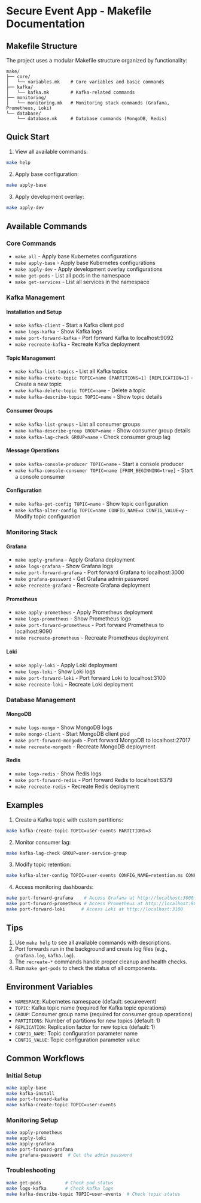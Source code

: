 # Secure Event App - Makefile Documentation

## Makefile Structure

The project uses a modular Makefile structure organized by functionality:

```
make/
├── core/
│   └── variables.mk    # Core variables and basic commands
├── kafka/
│   └── kafka.mk        # Kafka-related commands
├── monitoring/
│   └── monitoring.mk   # Monitoring stack commands (Grafana, Prometheus, Loki)
└── database/
    └── database.mk     # Database commands (MongoDB, Redis)
```

## Quick Start

1. View all available commands:
```bash
make help
```

2. Apply base configuration:
```bash
make apply-base
```

3. Apply development overlay:
```bash
make apply-dev
```

## Available Commands

### Core Commands

- `make all` - Apply base Kubernetes configurations
- `make apply-base` - Apply base Kubernetes configurations
- `make apply-dev` - Apply development overlay configurations
- `make get-pods` - List all pods in the namespace
- `make get-services` - List all services in the namespace

### Kafka Management

#### Installation and Setup
- `make kafka-client` - Start a Kafka client pod
- `make logs-kafka` - Show Kafka logs
- `make port-forward-kafka` - Port forward Kafka to localhost:9092
- `make recreate-kafka` - Recreate Kafka deployment

#### Topic Management
- `make kafka-list-topics` - List all Kafka topics
- `make kafka-create-topic TOPIC=name [PARTITIONS=1] [REPLICATION=1]` - Create a new topic
- `make kafka-delete-topic TOPIC=name` - Delete a topic
- `make kafka-describe-topic TOPIC=name` - Show topic details

#### Consumer Groups
- `make kafka-list-groups` - List all consumer groups
- `make kafka-describe-group GROUP=name` - Show consumer group details
- `make kafka-lag-check GROUP=name` - Check consumer group lag

#### Message Operations
- `make kafka-console-producer TOPIC=name` - Start a console producer
- `make kafka-console-consumer TOPIC=name [FROM_BEGINNING=true]` - Start a console consumer

#### Configuration
- `make kafka-get-config TOPIC=name` - Show topic configuration
- `make kafka-alter-config TOPIC=name CONFIG_NAME=x CONFIG_VALUE=y` - Modify topic configuration

### Monitoring Stack

#### Grafana
- `make apply-grafana` - Apply Grafana deployment
- `make logs-grafana` - Show Grafana logs
- `make port-forward-grafana` - Port forward Grafana to localhost:3000
- `make grafana-password` - Get Grafana admin password
- `make recreate-grafana` - Recreate Grafana deployment

#### Prometheus
- `make apply-prometheus` - Apply Prometheus deployment
- `make logs-prometheus` - Show Prometheus logs
- `make port-forward-prometheus` - Port forward Prometheus to localhost:9090
- `make recreate-prometheus` - Recreate Prometheus deployment

#### Loki
- `make apply-loki` - Apply Loki deployment
- `make logs-loki` - Show Loki logs
- `make port-forward-loki` - Port forward Loki to localhost:3100
- `make recreate-loki` - Recreate Loki deployment

### Database Management

#### MongoDB
- `make logs-mongo` - Show MongoDB logs
- `make mongo-client` - Start MongoDB client pod
- `make port-forward-mongodb` - Port forward MongoDB to localhost:27017
- `make recreate-mongodb` - Recreate MongoDB deployment

#### Redis
- `make logs-redis` - Show Redis logs
- `make port-forward-redis` - Port forward Redis to localhost:6379
- `make recreate-redis` - Recreate Redis deployment

## Examples

1. Create a Kafka topic with custom partitions:
```bash
make kafka-create-topic TOPIC=user-events PARTITIONS=3
```

2. Monitor consumer lag:
```bash
make kafka-lag-check GROUP=user-service-group
```

3. Modify topic retention:
```bash
make kafka-alter-config TOPIC=user-events CONFIG_NAME=retention.ms CONFIG_VALUE=86400000
```

4. Access monitoring dashboards:
```bash
make port-forward-grafana    # Access Grafana at http://localhost:3000
make port-forward-prometheus # Access Prometheus at http://localhost:9090
make port-forward-loki      # Access Loki at http://localhost:3100
```

## Tips

1. Use `make help` to see all available commands with descriptions.
2. Port forwards run in the background and create log files (e.g., `grafana.log`, `kafka.log`).
3. The `recreate-*` commands handle proper cleanup and health checks.
4. Run `make get-pods` to check the status of all components.

## Environment Variables

- `NAMESPACE`: Kubernetes namespace (default: secureevent)
- `TOPIC`: Kafka topic name (required for Kafka topic operations)
- `GROUP`: Consumer group name (required for consumer group operations)
- `PARTITIONS`: Number of partitions for new topics (default: 1)
- `REPLICATION`: Replication factor for new topics (default: 1)
- `CONFIG_NAME`: Topic configuration parameter name
- `CONFIG_VALUE`: Topic configuration parameter value

## Common Workflows

### Initial Setup
```bash
make apply-base
make kafka-install
make port-forward-kafka
make kafka-create-topic TOPIC=user-events
```

### Monitoring Setup
```bash
make apply-prometheus
make apply-loki
make apply-grafana
make port-forward-grafana
make grafana-password  # Get the admin password
```

### Troubleshooting
```bash
make get-pods         # Check pod status
make logs-kafka       # Check Kafka logs
make kafka-describe-topic TOPIC=user-events  # Check topic status
```